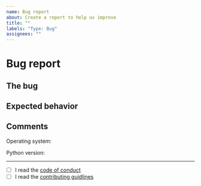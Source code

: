 ```yaml
---
name: Bug report
about: Create a report to help us improve
title: ""
labels: "Type: Bug"
assignees: ""
---
```


# Bug report

## The bug

<!-- What is the bug? -->

## Expected behavior

<!-- What is the expected behavior? -->

## Comments

Operating system: <!-- Something like "Windows 10" or "Ubuntu 21.10" -->

Python version: <!-- Something like "3.9" -->

---

- [ ] I read the [code of conduct](CODE_OF_CONDUCT.md)
- [ ] I read the [contributing guidlines](CONTRIBUTING.md)
